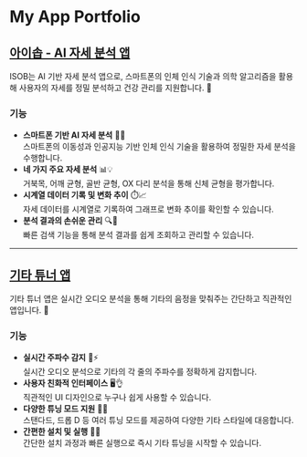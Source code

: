 # My App Portfolio

## [아이솝 - AI 자세 분석 앱](https://github.com/kimyk0120/Introducing-ISOB)
ISOB는 AI 기반 자세 분석 앱으로, 스마트폰의 인체 인식 기술과 의학 알고리즘을 활용해 사용자의 자세를 정밀 분석하고 건강 관리를 지원합니다. 🚀

### 기능
- **스마트폰 기반 AI 자세 분석** 📱🤖  
  스마트폰의 이동성과 인공지능 기반 인체 인식 기술을 활용하여 정밀한 자세 분석을 수행합니다.
- **네 가지 주요 자세 분석** 📊💡  
  거북목, 어깨 균형, 골반 균형, OX 다리 분석을 통해 신체 균형을 평가합니다.
- **시계열 데이터 기록 및 변화 추이** ⏱️📈  
  자세 데이터를 시계열로 기록하여 그래프로 변화 추이를 확인할 수 있습니다.
- **분석 결과의 손쉬운 관리** 🔍📂  
  빠른 검색 기능을 통해 분석 결과를 쉽게 조회하고 관리할 수 있습니다.

---

## [기타 튜너 앱](https://github.com/kimyk0120/Guitar-Tuner-App)
기타 튜너 앱은 실시간 오디오 분석을 통해 기타의 음정을 맞춰주는 간단하고 직관적인 앱입니다. 🎸

### 기능
- **실시간 주파수 감지** 🎵⚡  
  실시간 오디오 분석으로 기타의 각 줄의 주파수를 정확하게 감지합니다.
- **사용자 친화적 인터페이스** 🖥️👌  
  직관적인 UI 디자인으로 누구나 쉽게 사용할 수 있습니다.
- **다양한 튜닝 모드 지원** 🔄🎶  
  스탠다드, 드롭 D 등 여러 튜닝 모드를 제공하여 다양한 기타 스타일에 대응합니다.
- **간편한 설치 및 실행** 🚀📲  
  간단한 설치 과정과 빠른 실행으로 즉시 기타 튜닝을 시작할 수 있습니다.
